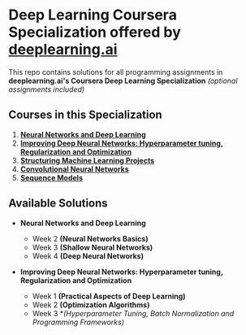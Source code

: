 # Deep Learning Coursera Specialization offered by [deeplearning.ai](https://www.deeplearning.ai/)
This repo contains solutions for all programming assignments in **deeplearning.ai's Coursera Deep Learning Specialization** *(optional assignments included)*
## Courses in this Specialization
  1.  [**Neural Networks and Deep Learning**](https://www.coursera.org/learn/neural-networks-deep-learning) 
  2.  [**Improving Deep Neural Networks: Hyperparameter tuning, Regularization and Optimization**](https://www.coursera.org/learn/deep-neural-network)
  3.  [**Structuring Machine Learning Projects**](https://www.coursera.org/learn/machine-learning-projects)
  4.  [**Convolutional Neural Networks**](https://www.coursera.org/learn/convolutional-neural-networks)
  5.  [**Sequence Models**](https://www.coursera.org/learn/nlp-sequence-models)
  
## Available Solutions
* **Neural Networks and Deep Learning**  
  * Week 2 **(Neural Networks Basics)**
  * Week 3 **(Shallow Neural Networks)**
  * Week 4 **(Deep Neural Networks)**

* **Improving Deep Neural Networks: Hyperparameter tuning, Regularization and Optimization**
  * Week 1 **(Practical Aspects of Deep Learning)**
  * Week 2 **(Optimization Algorithms)**
  * Week 3 **(Hyperparameter Tuning, Batch Normalization and Programming Frameworks)*
